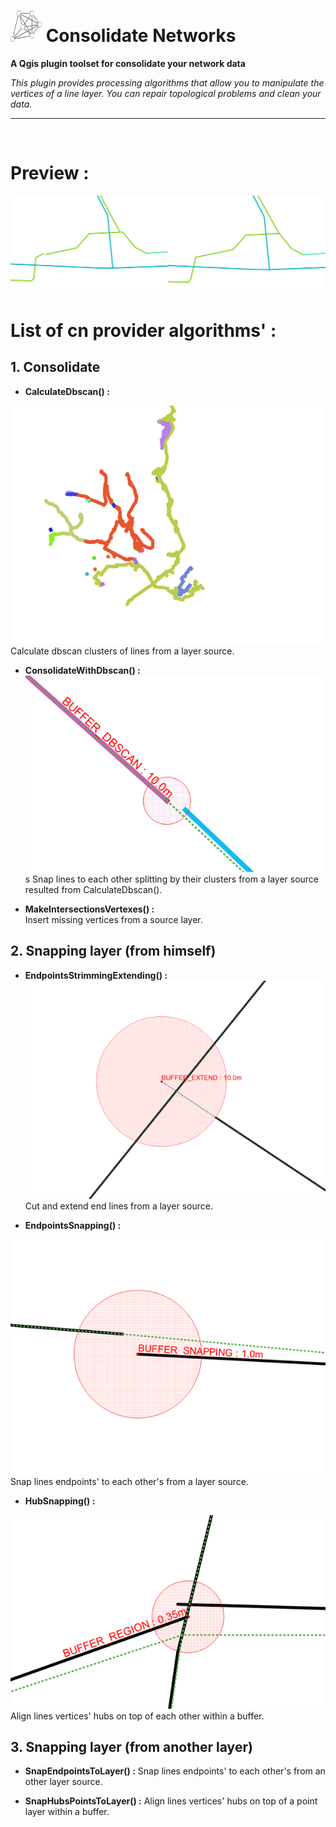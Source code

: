 # <img src="https://github.com/sducournau/consolidate_networks/blob/main/icon.png?raw=true" width="50" height="50"> Consolidate Networks

**A Qgis plugin toolset for consolidate your network data**


*This plugin provides processing algorithms that allow you to manipulate the vertices of a line layer.
You can repair topological problems and clean your data.*

******

<br>

# Preview :

<img src=".\ressources\comparaison_ban.png">



# List of cn provider algorithms' :

## 1. Consolidate
 
  * **CalculateDbscan() :** 
  <img src=".\ressources\CalculateDbscan.png">
  Calculate dbscan clusters of lines from a layer source.
  

  * **ConsolidateWithDbscan() :** 
  <img src=".\ressources\CalculateDbscan2.png">s
  Snap lines to each other splitting by their clusters from a layer source resulted from CalculateDbscan().

  * **MakeIntersectionsVertexes() :**  
  Insert missing vertices from a source layer.

## 2. Snapping layer (from himself)

  * **EndpointsStrimmingExtending() :** 
  ![Alt](/ressources/EndpointsStrimmingExtending.png)
  Cut and extend end lines from a layer source.

  * **EndpointsSnapping() :** 
  <img src=".\ressources\EndpointsSnapping.png">
  Snap lines endpoints' to each other's from a layer source.

  * **HubSnapping() :** 
  <img src=".\ressources\HubSnapping.png">
  Align lines vertices' hubs on top of each other within a buffer.

## 3. Snapping layer (from another layer)

  * **SnapEndpointsToLayer() :**
  Snap lines endpoints' to each other's from an other layer source.

  * **SnapHubsPointsToLayer() :** 
  Align lines vertices' hubs on top of a point layer within a buffer.
